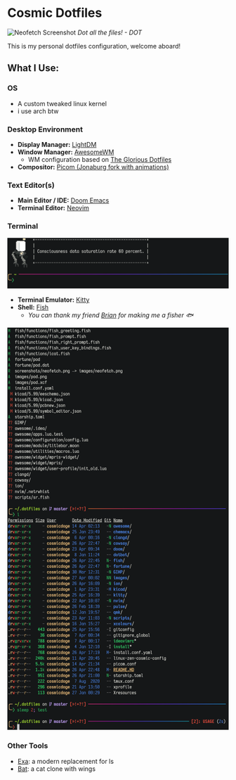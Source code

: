 # Cosmic Dotfiles
![Neofetch Screenshot](images/neofetch.png)
_Dot all the files! - *DOT*_

This is my personal dotfiles configuration, welcome aboard!

## What I Use:
### OS
- A custom tweaked linux kernel
- i use arch btw

### Desktop Environment
- **Display Manager:** [LightDM](https://github.com/canonical/lightdm)
- **Window Manager:** [AwesomeWM](https://awesomewm.org)
    - WM configuration based on [The Glorious Dotfiles](https://github.com/manilarome/the-glorious-dotfiles)
- **Compositor:** [Picom (Jonaburg fork with animations)](https://github.com/jonaburg/picom)

### Text Editor(s)
- **Main Editor / IDE:** [Doom Emacs](https://github.com/hlissner/doom-emacs)
- **Terminal Editor:** [Neovim](https://neovim.io)

### Terminal
![Fish Greeting](images/fish-greeting.png)

- **Terminal Emulator:** [Kitty](https://sw.kovidgoyal.net/kitty/)
- **Shell:** [Fish](https://fishshell.com)
    - _You can thank my friend [Brian](https://github.com/fdeitylink) for making me a fisher 🐟_

![Fish Shell](images/fish-shell.png)

### Other Tools
- [Exa](https://the.exa.website): a modern replacement for ls
- [Bat](https://github.com/sharkdp/bat): a cat clone with wings 
